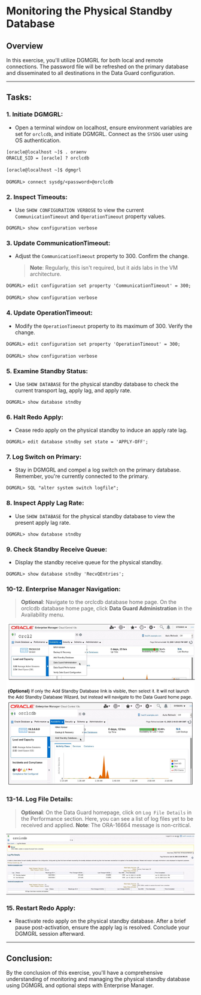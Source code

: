 # Monitoring the Physical Standby Database

## Overview

In this exercise, you'll utilize DGMGRL for both local and remote connections. The password file will be refreshed on the primary database and disseminated to all destinations in the Data Guard configuration.

---

## Tasks:

### 1. **Initiate DGMGRL**:
   - Open a terminal window on localhost, ensure environment variables are set for `orclcdb`, and initiate DGMGRL. Connect as the `SYSDG` user using OS authentication.

   ```
   [oracle@localhost ~]$ . oraenv
   ORACLE_SID = [oracle] ? orclcdb

   [oracle@localhost ~]$ dgmgrl

   DGMGRL> connect sysdg/<password>@orclcdb 
   ```

### 2. **Inspect Timeouts**:
   - Use `SHOW CONFIGURATION VERBOSE` to view the current `CommunicationTimeout` and `OperationTimeout` property values.

   ```
   DGMGRL> show configuration verbose
   ```

### 3. **Update CommunicationTimeout**:
   - Adjust the `CommunicationTimeout` property to 300. Confirm the change.
     > **Note**: Regularly, this isn't required, but it aids labs in the VM architecture.

   ```
   DGMGRL> edit configuration set property 'CommunicationTimeout' = 300;

   DGMGRL> show configuration verbose
   ```

### 4. **Update OperationTimeout**:
   - Modify the `OperationTimeout` property to its maximum of 300. Verify the change.

   ```
   DGMGRL> edit configuration set property 'OperationTimeout' = 300;

   DGMGRL> show configuration verbose
   ```

### 5. **Examine Standby Status**:
   - Use `SHOW DATABASE` for the physical standby database to check the current transport lag, apply lag, and apply rate.

   ```
   DGMGRL> show database stndby
   ```

### 6. **Halt Redo Apply**:
   - Cease redo apply on the physical standby to induce an apply rate lag.

   ```
   DGMGRL> edit database stndby set state = 'APPLY-OFF';
   ```

### 7. **Log Switch on Primary**:
   - Stay in DGMGRL and compel a log switch on the primary database. Remember, you're currently connected to the primary.

   ```
   DGMGRL> SQL "alter system switch logfile";
   ```

### 8. **Inspect Apply Lag Rate**:
   - Use `SHOW DATABASE` for the physical standby database to view the present apply lag rate.

   ```
   DGMGRL> show database stndby
   ```

### 9. **Check Standby Receive Queue**:
   - Display the standby receive queue for the physical standby.

   ```
   DGMGRL> show database stndby 'RecvQEntries';
   ```

### 10-12. **Enterprise Manager Navigation**:
   > **Optional**: Navigate to the orclcdb database home page. On the orclcdb database home page, click **Data Guard Administration** in the Availability menu.
  
![](./images/23.png)


### 13-14. **Log File Details**:
   > **Optional**: On the Data Guard homepage, click on `Log File Details` in the Performance section. Here, you can see a list of log files yet to be received and applied.
   > **Note**: The ORA-16664 message is non-critical.

![](./images/24.png)


### 15. **Restart Redo Apply**:
   - Reactivate redo apply on the physical standby database. After a brief pause post-activation, ensure the apply lag is resolved. Conclude your DGMGRL session afterward.

---

## Conclusion:

By the conclusion of this exercise, you'll have a comprehensive understanding of monitoring and managing the physical standby database using DGMGRL and optional steps with Enterprise Manager.
